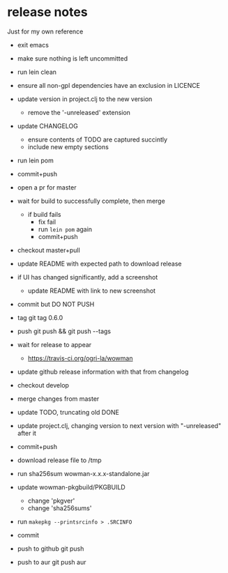 # release notes

Just for my own reference

* exit emacs
* make sure nothing is left uncommitted
* run lein clean
* ensure all non-gpl dependencies have an exclusion in LICENCE
* update version in project.clj to the new version
    - remove the '-unreleased' extension
* update CHANGELOG
    - ensure contents of TODO are captured succintly
    - include new empty sections
* run lein pom
* commit+push
* open a pr for master
* wait for build to successfully complete, then merge
    - if build fails
        - fix fail
        - run `lein pom` again
        - commit+push
* checkout master+pull
* update README with expected path to download release
* if UI has changed significantly, add a screenshot
    - update README with link to new screenshot
* commit but DO NOT PUSH
* tag
    git tag 0.6.0
* push
    git push && git push --tags
* wait for release to appear
    - https://travis-ci.org/ogri-la/wowman
* update github release information with that from changelog

* checkout develop
* merge changes from master
* update TODO, truncating old DONE
* update project.clj, changing version to next version with "-unreleased" after it
* commit+push

* download release file to /tmp
* run sha256sum wowman-x.x.x-standalone.jar
* update wowman-pkgbuild/PKGBUILD
    - change 'pkgver'
    - change 'sha256sums'
* run `makepkg --printsrcinfo > .SRCINFO`
* commit 
* push to github
    git push
* push to aur
    git push aur
